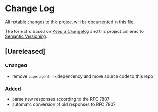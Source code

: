 # Change Log
All notable changes to this project will be documented in this file.

The format is based on [Keep a Changelog](http://keepachangelog.com/) and this project adheres to [Semantic Versioning](http://semver.org/).

## [Unreleased]

### Changed
- remove `superagent-rx` dependency and move source code to this repo

### Added
- parse new responses according to the RFC 7807
- automatic conversion of old responses to RFC 7807


